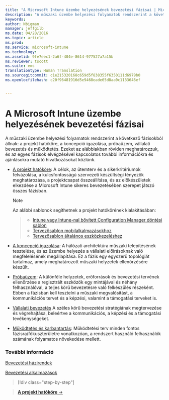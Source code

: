 ```yaml
---
title: "A Microsoft Intune üzembe helyezésének bevezetési fázisai | Microsoft Intune"
description: "A műszaki üzembe helyezési folyamatok rendszerint a következő fázisokból állnak: a projekt hatóköre, a koncepció igazolása, próbaüzem, vállalati bevezetés és működtetés."
keywords: 
author: Nbigman
manager: jeffgilb
ms.date: 04/28/2016
ms.topic: article
ms.prod: 
ms.service: microsoft-intune
ms.technology: 
ms.assetid: 9fe7eec1-2a6f-404e-8614-977527a7a15b
ms.reviewer: tscott
ms.suite: ems
translationtype: Human Translation
ms.sourcegitcommit: c1e215320168c659d5f838355f6350111d6979b0
ms.openlocfilehash: c20f96481916d5e9468eade65d8aa0c1133646ef


---
```



# A Microsoft Intune üzembe helyezésének bevezetési fázisai
A műszaki üzembe helyezési folyamatok rendszerint a következő fázisokból állnak: a projekt hatóköre, a koncepció igazolása, próbaüzem, vállalati bevezetés és működtetés. Ezeket az alábbiakban röviden meghatározzuk, és az egyes fázisok elvégzésével kapcsolatos további információkra és ajánlásokra mutató hivatkozásokat közlünk.

-   [A projekt hatóköre](project-scope.md): A célok, az ütemterv és a sikerkritériumok felvázolása, a kulcsfontosságú szervezeti készültségi tényezők meghatározása, a projektcsapat összeállítása, és az előkészületek elkezdése a Microsoft Intune sikeres bevezetésében szerepet játszó összes fázisban.
     > [!NOTE]           
       Az alábbi sablonok segíthetnek a projekt hatókörének kialakításában:
        
    >- [Intune vagy Intune-nal bővített Configuration Manager döntési sablon](https://gallery.technet.microsoft.com/Intune-or-Intune-with-900e8a78)
    >- [Tervezősablon mobilalkalmazásokhoz](https://gallery.technet.microsoft.com/Mobile-app-planning-18689d59)
    >- [Tervezősablon általános eszközkezeléshez](https://gallery.technet.microsoft.com/General-device-management-334c3792)
    

-   [A koncepció igazolása](proof-of-concept.md): A hálózati architektúra műszaki telepítésének tesztelése, és az üzembe helyezés a vállalati előírásoknak való megfelelésének megállapítása. Ez a fázis egy egyszerű topológiát tartalmaz, amely meghatározott műszaki helyzetek ellenőrzésére készült.  

-   [Próbaüzem](pilot.md): A különféle helyzetek, erőforrások és bevezetési tervének ellenőrzése a regisztrált eszközök egy mintájával és néhány felhasználóval, a teljes körű bevezetésre való felkészülés részeként.  Ebben a fázisban kell tesztelni a műszaki megvalósítást, a kommunikációs tervet és a képzési, valamint a támogatási terveket is.
-   [Vállalati bevezetés](enterprise-rollout.md) A széles körű bevezetési stratégiának megtervezése és végrehajtása, beleértve a kommunikációs, a képzési és a támogatási tevékenységeket.

-   [Működtetés és karbantartás](operations-and-maintenance.md): Működtetési terv minden fontos fázisra/fókuszterületre vonatkozóan, a rendszert használó felhasználók számának folyamatos növekedése mellett.

### További információ

[Bevezetési házirendek](policy-rollout.md)

[Bevezetési alkalmazások](application-rollout.md)


<!--
These should be linked to topics in the plan & design section once it is back in the TOC
## Rolling out policies and apps
These topics will help you plan for the rollout of new policies and apps:
-   **[Roll out policies](policy-rollout.md)**

-   **[Roll out apps](application-rollout.md)**
-->


>[!div class="step-by-step"]

>[**A projekt hatóköre** &rarr;](project-scope.md)  



<!--HONumber=Jul16_HO3-->


